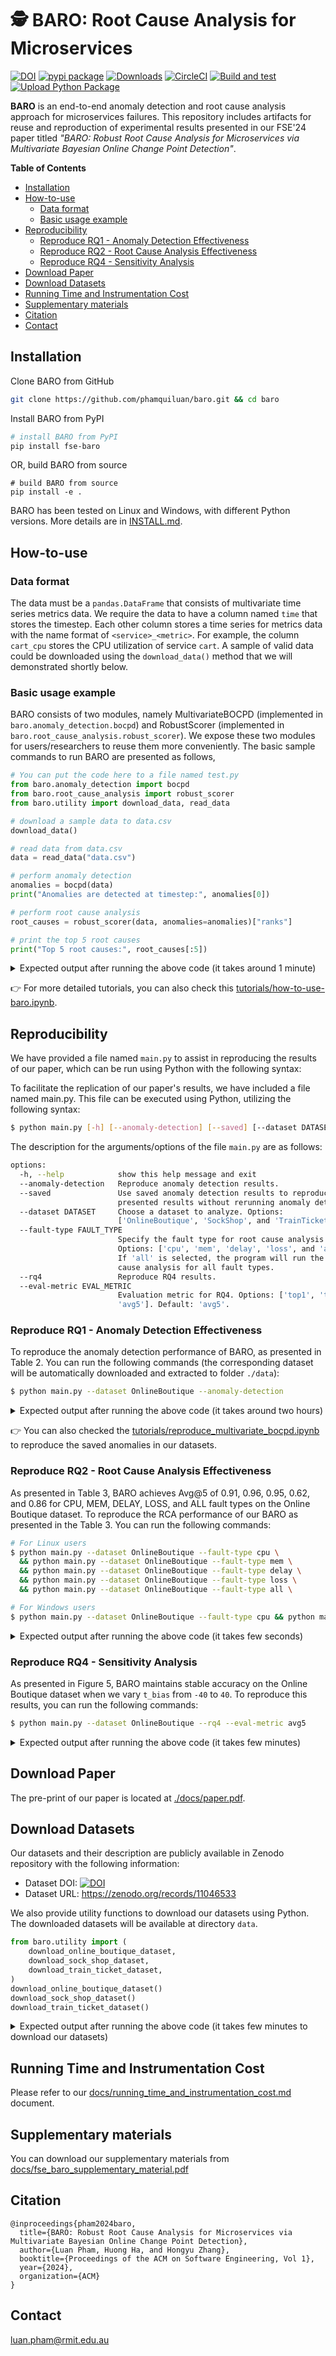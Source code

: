 # 🕵️ BARO: Root Cause Analysis for Microservices 

[![DOI](https://zenodo.org/badge/787200147.svg)](https://zenodo.org/doi/10.5281/zenodo.11063695)
[![pypi package](https://img.shields.io/pypi/v/fse-baro.svg)](https://pypi.org/project/fse-baro)
[![Downloads](https://static.pepy.tech/badge/fse-baro)](https://pepy.tech/project/fse-baro)
[![CircleCI](https://dl.circleci.com/status-badge/img/gh/phamquiluan/baro/tree/main.svg?style=svg)](https://dl.circleci.com/status-badge/redirect/gh/phamquiluan/baro/tree/main)
[![Build and test](https://github.com/phamquiluan/baro/actions/workflows/build-and-test.yml/badge.svg?branch=main)](https://github.com/phamquiluan/baro/actions/workflows/build-and-test.yml)
[![Upload Python Package](https://github.com/phamquiluan/baro/actions/workflows/python-publish.yml/badge.svg)](https://github.com/phamquiluan/baro/actions/workflows/python-publish.yml)

**BARO** is an end-to-end anomaly detection and root cause analysis approach for microservices failures. This repository includes artifacts for reuse and reproduction of experimental results presented in our FSE'24 paper titled _"BARO: Robust Root Cause Analysis for Microservices via Multivariate Bayesian Online Change Point Detection"_.

**Table of Contents**
  * [Installation](#installation)
  * [How-to-use](#how-to-use)
    + [Data format](#data-format)
    + [Basic usage example](#basic-usage-example)
  * [Reproducibility](#reproducibility)
    + [Reproduce RQ1 - Anomaly Detection Effectiveness](#reproduce-rq1---anomaly-detection-effectiveness)
    + [Reproduce RQ2 - Root Cause Analysis Effectiveness](#reproduce-rq2---root-cause-analysis-effectiveness)
    + [Reproduce RQ4 - Sensitivity Analysis](#reproduce-rq4---sensitivity-analysis)
  * [Download Paper](#download-paper)
  * [Download Datasets](#download-datasets)
  * [Running Time and Instrumentation Cost](#running-time-and-instrumentation-cost)
  * [Supplementary materials](#supplementary-materials)
  * [Citation](#citation)
  * [Contact](#contact)

## Installation

Clone BARO from GitHub

```bash
git clone https://github.com/phamquiluan/baro.git && cd baro
```

Install BARO from PyPI

```bash
# install BARO from PyPI
pip install fse-baro
```

OR, build BARO from source

```
# build BARO from source
pip install -e .
```

BARO has been tested on Linux and Windows, with different Python versions. More details are in [INSTALL.md](./INSTALL.md).

## How-to-use

### Data format

The data must be a `pandas.DataFrame` that consists of multivariate time series metrics data. We require the data to have a column named `time` that stores the timestep. Each other column stores a time series for metrics data with the name format of `<service>_<metric>`. For example, the column `cart_cpu` stores the CPU utilization of service `cart`. A sample of valid data could be downloaded using the `download_data()` method that we will demonstrated shortly below.


### Basic usage example

BARO consists of two modules, namely MultivariateBOCPD (implemented in `baro.anomaly_detection.bocpd`) and RobustScorer (implemented in `baro.root_cause_analysis.robust_scorer`). We expose these two modules for users/researchers to reuse them more conveniently. The basic sample commands to run BARO are presented as follows,

```python
# You can put the code here to a file named test.py
from baro.anomaly_detection import bocpd
from baro.root_cause_analysis import robust_scorer
from baro.utility import download_data, read_data

# download a sample data to data.csv
download_data()

# read data from data.csv
data = read_data("data.csv")

# perform anomaly detection 
anomalies = bocpd(data) 
print("Anomalies are detected at timestep:", anomalies[0])

# perform root cause analysis
root_causes = robust_scorer(data, anomalies=anomalies)["ranks"]

# print the top 5 root causes
print("Top 5 root causes:", root_causes[:5])
```

<details>
<summary>Expected output after running the above code (it takes around 1 minute)</summary>

```
$ python test.py
Downloading data.csv..: 100%|████████████████████████████████| 570k/570k [00:00<00:00, 17.1MiB/s]
Anomalies are detected at timestep: 243
Top 5 root causes: ['checkoutservice_latency', 'cartservice_mem', 'cartservice_latency', 'cartservice_cpu', 'main_mem']
```
</details>

👉 For more detailed tutorials, you can also check this [tutorials/how-to-use-baro.ipynb](tutorials/how-to-use-baro.ipynb).


## Reproducibility

We have provided a file named `main.py` to assist in reproducing the results of our paper, which can be run using Python with the following syntax:


To facilitate the replication of our paper's results, we have included a file named main.py. This file can be executed using Python, utilizing the following syntax:



```bash
$ python main.py [-h] [--anomaly-detection] [--saved] [--dataset DATASET] [--fault-type FAULT_TYPE] [--rq4] [--eval-metric EVAL_METRIC]
```

The description for the arguments/options of the file `main.py` are as follows:
```bash
options:
  -h, --help            show this help message and exit
  --anomaly-detection   Reproduce anomaly detection results.
  --saved               Use saved anomaly detection results to reproduce the
                        presented results without rerunning anomaly detection.
  --dataset DATASET     Choose a dataset to analyze. Options:
                        ['OnlineBoutique', 'SockShop', and 'TrainTicket'].
  --fault-type FAULT_TYPE
                        Specify the fault type for root cause analysis.
                        Options: ['cpu', 'mem', 'delay', 'loss', and 'all'].
                        If 'all' is selected, the program will run the root
                        cause analysis for all fault types.
  --rq4                 Reproduce RQ4 results.
  --eval-metric EVAL_METRIC
                        Evaluation metric for RQ4. Options: ['top1', 'top3',
                        'avg5']. Default: 'avg5'.
```


### Reproduce RQ1 - Anomaly Detection Effectiveness

To reproduce the anomaly detection performance of BARO, as presented in Table 2. You can run the following commands (the corresponding dataset will be automatically downloaded and extracted to folder `./data`):

```bash
$ python main.py --dataset OnlineBoutique --anomaly-detection
```

<details>
<summary>Expected output after running the above code (it takes around two hours)</summary>

<br />

The results are a bit better than the numbers presented in the paper (Table 2).
```
Downloading fse-ob.zip..: 100% 151M/151M [04:12<00:00, 597kiB/s]
Running:   2% 2/100 [02:51<2:20:31, 86.03s/it]
====== Reproduce BOCPD =====
Dataset: fse-ob
Precision: 0.76
Recall   : 1.00
F1       : 0.87
```
</details>

👉 You can also checked the [tutorials/reproduce_multivariate_bocpd.ipynb](tutorials/reproduce_multivariate_bocpd.ipynb) to reproduce the saved anomalies in our datasets.

### Reproduce RQ2 - Root Cause Analysis Effectiveness

As presented in Table 3, BARO achieves Avg@5 of 0.91, 0.96, 0.95, 0.62, and 0.86 for CPU, MEM, DELAY, LOSS, and ALL fault types on the Online Boutique dataset. To reproduce the RCA performance of our BARO as presented in the Table 3. You can run the following commands:

```bash
# For Linux users
$ python main.py --dataset OnlineBoutique --fault-type cpu \
  && python main.py --dataset OnlineBoutique --fault-type mem \
  && python main.py --dataset OnlineBoutique --fault-type delay \
  && python main.py --dataset OnlineBoutique --fault-type loss \
  && python main.py --dataset OnlineBoutique --fault-type all \
```

```bash
# For Windows users
$ python main.py --dataset OnlineBoutique --fault-type cpu && python main.py --dataset OnlineBoutique --fault-type mem && python main.py --dataset OnlineBoutique --fault-type delay && python main.py --dataset OnlineBoutique --fault-type loss && python main.py --dataset OnlineBoutique --fault-type all 
```

<details>
<summary>Expected output after running the above code (it takes few seconds)</summary>

```
Running: 100%|███████████████████████████████████████████████████| 25/25 [00:02<00:00, 11.94it/s]
====== Reproduce BARO =====
Dataset   : fse-ob
Fault type: cpu
Avg@5 Acc : 0.91

Running: 100%|███████████████████████████████████████████████████| 25/25 [00:02<00:00, 12.10it/s]
====== Reproduce BARO =====
Dataset   : fse-ob
Fault type: mem
Avg@5 Acc : 0.96

Running: 100%|███████████████████████████████████████████████████| 25/25 [00:01<00:00, 12.73it/s]
====== Reproduce BARO =====
Dataset   : fse-ob
Fault type: delay
Avg@5 Acc : 0.95

Running: 100%|███████████████████████████████████████████████████| 25/25 [00:02<00:00, 12.35it/s]
====== Reproduce BARO =====
Dataset   : fse-ob
Fault type: loss
Avg@5 Acc : 0.62

Running: 100%|█████████████████████████████████████████████████| 100/100 [00:06<00:00, 15.82it/s]
====== Reproduce BARO =====
Dataset   : fse-ob
Fault type: all
Avg@5 Acc : 0.86
```
</details>


### Reproduce RQ4 - Sensitivity Analysis

As presented in Figure 5, BARO maintains stable accuracy on the Online Boutique dataset when we vary `t_bias` from `-40` to `40`. To reproduce this results, you can run the following commands:

```bash
$ python main.py --dataset OnlineBoutique --rq4 --eval-metric avg5 
```

<details>
<summary>Expected output after running the above code (it takes few minutes)</summary>

<br />

The output list presents the `Avg@5` scores when we vary `t_bias`. You can see that BARO can maintain a stable performance.


```
Running: 100%|███████████████████████████████████████████████████| 40/40 [04:00<00:00,  6.02s/it]
[0.84, 0.84, 0.84, 0.84, 0.84, 0.84, 0.84, 0.84, 0.84, 0.84, 0.84, 0.85, 0.85, 0.85, 0.85, 0.85, 0.85, 0.85, 0.85, 0.85, 0.86, 0.86, 0.87, 0.87, 0.86, 0.87, 0.87, 0.86, 0.86, 0.86, 0.86, 0.85, 0.85, 0.85, 0.85, 0.84, 0.85, 0.85, 0.85, 0.85]
```
</details>




## Download Paper

The pre-print of our paper is located at [./docs/paper.pdf](./docs/paper.pdf).

## Download Datasets

Our datasets and their description are publicly available in Zenodo repository with the following information:

- Dataset DOI: [![DOI](https://zenodo.org/badge/DOI/10.5281/zenodo.11046533.svg)](https://doi.org/10.5281/zenodo.11046533)
- Dataset URL: https://zenodo.org/records/11046533

We also provide utility functions to download our datasets using Python. The downloaded datasets will be available at directory `data`.

```python
from baro.utility import (
    download_online_boutique_dataset,
    download_sock_shop_dataset,
    download_train_ticket_dataset,
)
download_online_boutique_dataset()
download_sock_shop_dataset()
download_train_ticket_dataset()
```
<details>
<summary>Expected output after running the above code (it takes few minutes to download our datasets)</summary>

```
$ python test.py
Downloading fse-ob.zip..: 100%|██████████| 151M/151M [01:03<00:00, 2.38MiB/s]
Downloading fse-ss.zip..: 100%|██████████| 127M/127M [00:23<00:00, 5.49MiB/s]
Downloading fse-tt.zip..: 100%|██████████| 286M/286M [00:56<00:00, 5.10MiB/s]
```
</details>


## Running Time and Instrumentation Cost

Please refer to our [docs/running_time_and_instrumentation_cost.md](docs/running_time_and_instrumentation_cost.md) document.


## Supplementary materials

You can download our supplementary materials from [docs/fse_baro_supplementary_material.pdf](docs/fse_baro_supplementary_material.pdf)

## Citation

```
@inproceedings{pham2024baro,
  title={BARO: Robust Root Cause Analysis for Microservices via Multivariate Bayesian Online Change Point Detection},
  author={Luan Pham, Huong Ha, and Hongyu Zhang},
  booktitle={Proceedings of the ACM on Software Engineering, Vol 1},
  year={2024},
  organization={ACM}
}
```

## Contact

[luan.pham\@rmit.edu.au](mailto:luan.pham@rmit.edu.au?subject=BARO)
